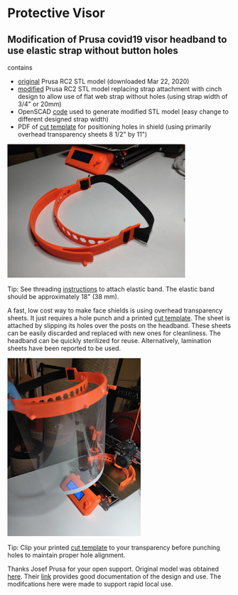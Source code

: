 # Protective Visor

## Modification of Prusa covid19 visor headband to use elastic strap without button holes

contains
- [original](covid19_headband_rc2.stl) Prusa RC2 STL model (downloaded Mar 22, 2020)
- [modified](covid19_headband_rc2_bpm02.stl) Prusa RC2 STL model replacing strap attachment with cinch design to allow use of flat web strap without holes (using strap width of 3/4" or 20mm)
- OpenSCAD [code](covid19_headband_rc2_bpm03.scad) used to generate modified STL model (easy change to different designed strap width)
- PDF of [cut template](PrusaFaceShieldHolesRC2.pdf) for positioning holes in shield (using primarily overhead transparency sheets 8 1/2" by 11")

![Modified headband](IMG_20200323_084829_small.jpg)

Tip:  See threading [instructions](LoopThread/ThreadInstructions.md) to attach elastic band.  The elastic band should be approximately 18" (38 mm).

A fast, low cost way to make face shields is using overhead transparency sheets.  It just requires a hole punch and a printed [cut template](PrusaFaceShieldHolesRC2.pdf).  The sheet is attached by slipping its holes over the posts on the headband.  These sheets can be easily discarded and replaced with new ones for cleanliness.  The headband can be quickly sterilized for reuse.  Alternatively, lamination sheets have been reported to be used.

![Assembled visor](IMG_20200325_170538_small.jpg)

Tip:  Clip your printed [cut template](PrusaFaceShieldHolesRC2.pdf) to your transparency before punching holes to maintain proper hole alignment.

Thanks Josef Prusa for your open support.  Original model was obtained [here](https://www.prusaprinters.org/prints/25857-prusa-protective-face-shield-rc1).  Their [link](https://www.prusaprinters.org/prints/25857-prusa-protective-face-shield-rc1) provides good documentation of the design and use.  The modifcations here were made to support rapid local use.
